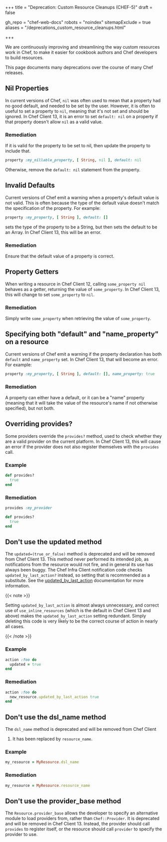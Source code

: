 +++
title = "Deprecation: Custom Resource Cleanups (CHEF-5)"
draft = false

gh_repo = "chef-web-docs"
robots = "noindex"
sitemapExclude = true
aliases = "/deprecations_custom_resource_cleanups.html"

+++

We are continuously improving and streamlining the way custom resources
work in Chef, to make it easier for cookbook authors and Chef developers
to build resources.

This page documents many deprecations over the course of many Chef
releases.

## Nil Properties

In current versions of Chef, `nil` was often used to mean that a
property had no good default, and needed to be set by the user. However,
it is often to useful to set a property to `nil`, meaning that it's not
set and should be ignored. In Chef Client 13, it is an error to set
`default: nil` on a property if that property doesn't allow `nil` as a
valid value.

### Remediation

If it is valid for the property to be set to nil, then update the
property to include that.

```ruby
property :my_nillable_property, [ String, nil ], default: nil
```

Otherwise, remove the `default: nil` statement from the property.

## Invalid Defaults

Current versions of Chef emit a warning when a property's default value
is not valid. This is often because the type of the default value
doesn't match the specification of the property. For example:

```ruby
property :my_property, [ String ], default: []
```

sets the type of the property to be a String, but then sets the default
to be an Array. In Chef Client 13, this will be an error.

### Remediation

Ensure that the default value of a property is correct.

## Property Getters

When writing a resource in Chef Client 12, calling `some_property nil`
behaves as a getter, returning the value of `some_property`. In Chef
Client 13, this will change to set `some_property` to `nil`.

### Remediation

Simply write `some_property` when retrieving the value of
`some_property`.

## Specifying both "default" and "name_property" on a resource

Current versions of Chef emit a warning if the property declaration has
both `default` and `name_property` set. In Chef Client 13, that will
become an error. For example:

```ruby
property :my_property, [ String ], default: [], name_property: true
```

### Remediation

A property can either have a default, or it can be a "name" property
(meaning that it will take the value of the resource's name if not
otherwise specified), but not both.

## Overriding provides?

Some providers override the `provides?` method, used to check whether
they are a valid provider on the current platform. In Chef Client 13,
this will cause an error if the provider does not also register
themselves with the `provides` call.

### Example

```ruby
def provides?
  true
end
```

### Remediation

```ruby
provides :my_provider

def provides?
  true
end
```

## Don't use the updated method

The `updated=(true_or_false)` method is deprecated and will be removed
from Chef Client 13. This method never performed its intended job, as
notifications from the resource would not fire, and in general its use
has always been buggy. The Chef Infra Client notification code checks
`updated_by_last_action?` instead, so setting that is recommended as a
substitute. See the
[updated_by_last_action](/custom_resources_notes/#updated-by-last-action)
documentation for more information.

{{< note >}}

Setting `updated_by_last_action` is almost always unnecessary, and
correct use of `use_inline_resources` (which is the default in Chef
Client 13 and above) makes the `updated_by_last_action` setting
redundant. Simply deleting this code is very likely to be the correct
course of action in nearly all cases.

{{< /note >}}

### Example

```ruby
action :foo do
  updated = true
end
```

### Remediation

```ruby
action :foo do
  new_resource.updated_by_last_action true
end
```

## Don't use the dsl_name method

The `dsl_name` method is deprecated and will be removed from Chef Client
1.  It has been replaced by `resource_name`.

### Example

```ruby
my_resource = MyResource.dsl_name
```

### Remediation

```ruby
my_resource = MyResource.resource_name
```

## Don't use the provider_base method

The `Resource.provider_base` allows the developer to specify an
alternative module to load providers from, rather than `Chef::Provider`.
It is deprecated and will be removed in Chef Client 13. Instead, the
provider should call `provides` to register itself, or the resource
should call `provider` to specify the provider to use.
